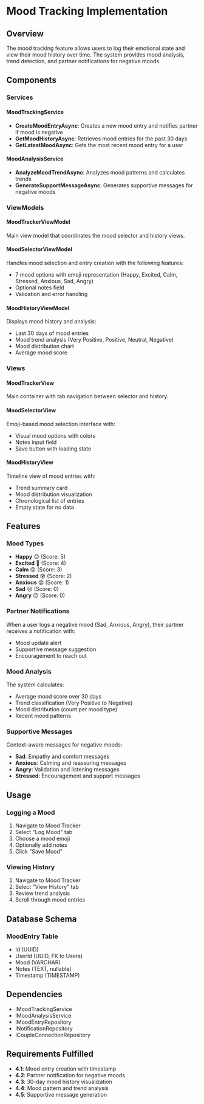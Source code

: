 # Mood Tracking Implementation

## Overview
The mood tracking feature allows users to log their emotional state and view their mood history over time. The system provides mood analysis, trend detection, and partner notifications for negative moods.

## Components

### Services

#### MoodTrackingService
- **CreateMoodEntryAsync**: Creates a new mood entry and notifies partner if mood is negative
- **GetMoodHistoryAsync**: Retrieves mood entries for the past 30 days
- **GetLatestMoodAsync**: Gets the most recent mood entry for a user

#### MoodAnalysisService
- **AnalyzeMoodTrendAsync**: Analyzes mood patterns and calculates trends
- **GenerateSupportMessageAsync**: Generates supportive messages for negative moods

### ViewModels

#### MoodTrackerViewModel
Main view model that coordinates the mood selector and history views.

#### MoodSelectorViewModel
Handles mood selection and entry creation with the following features:
- 7 mood options with emoji representation (Happy, Excited, Calm, Stressed, Anxious, Sad, Angry)
- Optional notes field
- Validation and error handling

#### MoodHistoryViewModel
Displays mood history and analysis:
- Last 30 days of mood entries
- Mood trend analysis (Very Positive, Positive, Neutral, Negative)
- Mood distribution chart
- Average mood score

### Views

#### MoodTrackerView
Main container with tab navigation between selector and history.

#### MoodSelectorView
Emoji-based mood selection interface with:
- Visual mood options with colors
- Notes input field
- Save button with loading state

#### MoodHistoryView
Timeline view of mood entries with:
- Trend summary card
- Mood distribution visualization
- Chronological list of entries
- Empty state for no data

## Features

### Mood Types
- **Happy** 😊 (Score: 5)
- **Excited** 🤩 (Score: 4)
- **Calm** 😌 (Score: 3)
- **Stressed** 😰 (Score: 2)
- **Anxious** 😟 (Score: 1)
- **Sad** 😢 (Score: 0)
- **Angry** 😠 (Score: 0)

### Partner Notifications
When a user logs a negative mood (Sad, Anxious, Angry), their partner receives a notification with:
- Mood update alert
- Supportive message suggestion
- Encouragement to reach out

### Mood Analysis
The system calculates:
- Average mood score over 30 days
- Trend classification (Very Positive to Negative)
- Mood distribution (count per mood type)
- Recent mood patterns

### Supportive Messages
Context-aware messages for negative moods:
- **Sad**: Empathy and comfort messages
- **Anxious**: Calming and reassuring messages
- **Angry**: Validation and listening messages
- **Stressed**: Encouragement and support messages

## Usage

### Logging a Mood
1. Navigate to Mood Tracker
2. Select "Log Mood" tab
3. Choose a mood emoji
4. Optionally add notes
5. Click "Save Mood"

### Viewing History
1. Navigate to Mood Tracker
2. Select "View History" tab
3. Review trend analysis
4. Scroll through mood entries

## Database Schema

### MoodEntry Table
- Id (UUID)
- UserId (UUID, FK to Users)
- Mood (VARCHAR)
- Notes (TEXT, nullable)
- Timestamp (TIMESTAMP)

## Dependencies
- IMoodTrackingService
- IMoodAnalysisService
- IMoodEntryRepository
- INotificationRepository
- ICoupleConnectionRepository

## Requirements Fulfilled
- **4.1**: Mood entry creation with timestamp
- **4.2**: Partner notification for negative moods
- **4.3**: 30-day mood history visualization
- **4.4**: Mood pattern and trend analysis
- **4.5**: Supportive message generation
